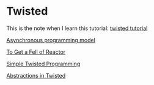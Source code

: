 # Twisted

This is the note when I learn this tutorial: [twisted tutorial](https://fengyouchao.gitbooks.io/twisted-intro-cn/content/chapter1.html)

[Asynchronous programming model](Asynchronous.md)

[To Get a Fell of Reactor](reactor.md)

[Simple Twisted Programming](program.md)

[Abstractions in Twisted](abstraction.md)

